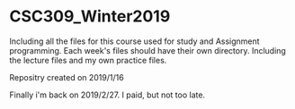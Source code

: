 # CSC309_Winter2019
Including all the files for this course used for study and Assignment programming.
Each week's files should have their own directory. Including the lecture files and my own practice files.

Repositry created on 2019/1/16

Finally i'm back on 2019/2/27. I paid, but not too late.